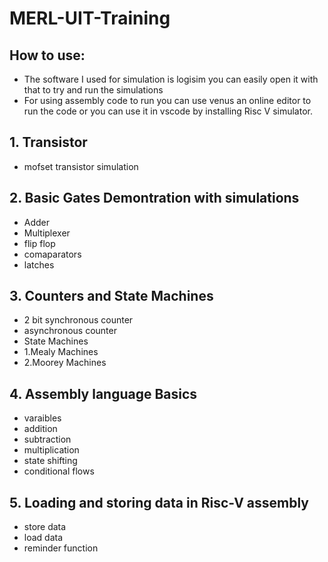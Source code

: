 # MERL-UIT-Training
## How to use:
 - The software I used for simulation is logisim you can easily open it with that to try and run the simulations
 - For using assembly code to run you can use venus an online editor to run the code or you can use it in vscode by installing Risc V simulator.


## 1. Transistor
 - mofset transistor simulation

## 2. Basic Gates Demontration with simulations
 - Adder
 - Multiplexer
 - flip flop
 - comaparators
 - latches

## 3. Counters and State Machines
 - 2 bit synchronous counter
 - asynchronous counter
 - State Machines
 -  1.Mealy Machines
 -  2.Moorey Machines
 
## 4. Assembly language Basics
 - varaibles
 - addition
 - subtraction
 - multiplication
 - state shifting
 - conditional flows

## 5. Loading and storing data in Risc-V assembly 
 - store data
 - load data
 - reminder function
